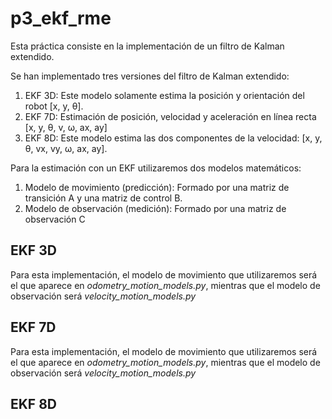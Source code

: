 # p3_ekf_rme

Esta práctica consiste en la implementación de un filtro de Kalman extendido. 

Se han implementado tres versiones del filtro de Kalman extendido:
  1. EKF 3D: Este modelo solamente estima la posición y orientación del robot [x, y, θ].
  2. EKF 7D: Estimación de posición, velocidad y aceleración en línea recta [x, y, θ, v, ω, ax, ay]
  3. EKF 8D: Este modelo estima las dos componentes de la velocidad: [x, y, θ, vx, vy, ω, ax, ay].

Para la estimación con un EKF utilizaremos dos modelos matemáticos:
1. Modelo de movimiento (predicción): Formado por una matriz de transición A y una matriz de control B.
2. Modelo de observación (medición): Formado por una matriz de observación C

## EKF 3D
Para esta implementación, el modelo de movimiento que utilizaremos será el que aparece en _odometry_motion_models.py_, mientras que el modelo de observación será _velocity_motion_models.py_



## EKF 7D
Para esta implementación, el modelo de movimiento que utilizaremos será el que aparece en _odometry_motion_models.py_, mientras que el modelo de observación será _velocity_motion_models.py_



## EKF 8D

